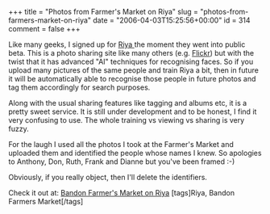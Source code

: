 +++
title = "Photos from Farmer's Market on Riya"
slug = "photos-from-farmers-market-on-riya"
date = "2006-04-03T15:25:56+00:00"
id = 314
comment = false
+++

Like many geeks, I signed up for [Riya ](http://www.riya.com/)the moment they went into public beta. This is a photo sharing site like many others (e.g. [Flickr](http://www.flickr.com/)) but with the twist that it has advanced "AI" techniques for recognising faces. So if you upload many pictures of the same people and train Riya a bit, then in future it will be automatically able to recognise those people in future photos and tag them accordingly for search purposes.

Along with the usual sharing features like tagging and albums etc, it is a pretty sweet service. It is still under development and to be honest, I find it very confusing to use. The whole training vs viewing vs sharing is very fuzzy.

For the laugh I used all the photos I took at the Farmer's Market and uploaded them and identified the people whose names I knew. So apologies to Anthony, Don, Ruth, Frank and Dianne but  you've been framed :-)

Obviously, if you really object, then I'll delete the identifiers.

Check it out at: [Bandon Farmer's Market on Riya](http://www.riya.com/search?btnSearch=btnSearch&searchText=bandon%20farmer%27s%20market)
[tags]Riya, Bandon Farmers Market[/tags]
